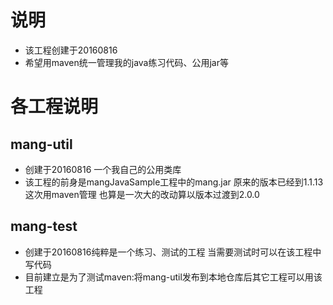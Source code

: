 ﻿# 说明
* 该工程创建于20160816
* 希望用maven统一管理我的java练习代码、公用jar等

# 各工程说明
## mang-util
* 创建于20160816 一个我自己的公用类库
* 该工程的前身是mangJavaSample工程中的mang.jar 原来的版本已经到1.1.13 这次用maven管理 也算是一次大的改动算以版本过渡到2.0.0

## mang-test
* 创建于20160816纯粹是一个练习、测试的工程 当需要测试时可以在该工程中写代码
* 目前建立是为了测试maven:将mang-util发布到本地仓库后其它工程可以用该工程
